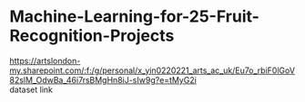 # Machine-Learning-for-25-Fruit-Recognition-Projects
https://artslondon-my.sharepoint.com/:f:/g/personal/x_yin0220221_arts_ac_uk/Eu7o_rbiF0lGoV82slM_OdwBa_46i7rsBMgHn8iJ-sIw9g?e=tMyG2i  
dataset link 
